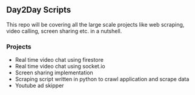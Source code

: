 ## Day2Day Scripts
This repo will be covering all the large scale projects like web scraping, video calling, screen sharing etc. in a nutshell.

### Projects
- Real time video chat using firestore
- Real time video chat using socket.io
- Screen sharing implementation
- Scraping script written in python to crawl application and scrape data
- Youtube ad skipper

